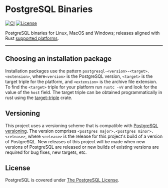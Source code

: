 # PostgreSQL Binaries

[![CI](https://github.com/theseus-rs/postgresql_binaries/actions/workflows/ci.yml/badge.svg?branch=main)](https://github.com/theseus-rs/postgresql_binaries/actions?query=workflow%3Aci+branch%3Amain)
[![License](https://img.shields.io/github/license/theseus-rs/postgresql_binaries)](./LICENSE)

PostgreSQL binaries for Linux, MacOS and Windows; releases aligned with Rust [supported platforms](https://doc.rust-lang.org/nightly/rustc/platform-support.html).

---

## Choosing an installation package

Installation packages use the pattern `postgresql-<version>-<target>.<extension>`, where`<version>` is the
PostgreSQL version, `<target>` is the target triple for the platform, and `<extension>` is the archive file
extension.  To find the `<target>` triple for your platform run `rustc -vV` and look for the value of the
`host` field.  The target triple can be obtained programmatically in rust using the [target-triple](https://crates.io/crates/target-triple) crate.

## Versioning

This project uses a versioning scheme that is compatible with [PostgreSQL versioning](https://www.postgresql.org/support/versioning/).
The version comprises `<postgres major>.<postgres minor>.<release>`, where `<release>` is the release for
this project's build of a version of PostgreSQL.  New releases of this project will be made when new versions
of PostgreSQL are released or new builds of existing versions are required for bug fixes, new targets, etc.

## License

PostgreSQL is covered under [The PostgreSQL License](https://opensource.org/licenses/postgresql).
